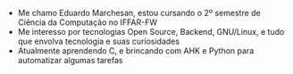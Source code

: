 - Me chamo Eduardo Marchesan, estou cursando o 2º semestre de Ciência da Computação no IFFAR-FW
- Me interesso por tecnologias Open Source, Backend, GNU/Linux, e tudo que envolva tecnologia e suas curiosidades
- Atualmente aprendendo C, e brincando com AHK e Python para automatizar algumas tarefas

<!---
edMarchesan/edMarchesan is a ✨ special ✨ repository because its `README.md` (this file) appears on your GitHub profile.
You can click the Preview link to take a look at your changes.
--->
